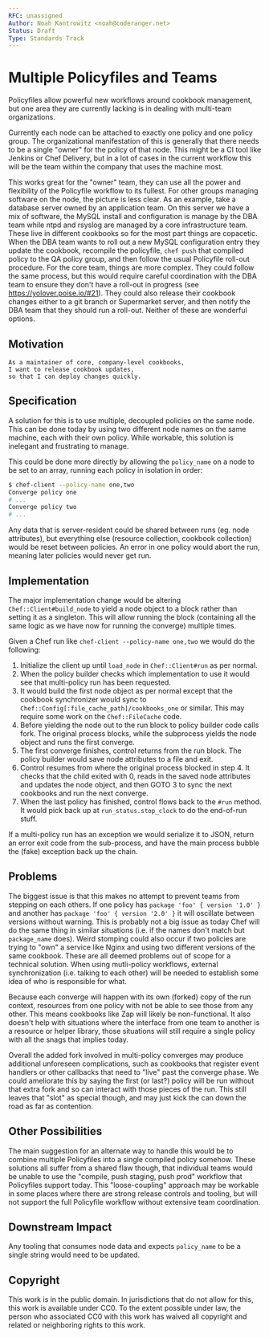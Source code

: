 ```yaml
---
RFC: unassigned
Author: Noah Kantrowitz <noah@coderanger.net>
Status: Draft
Type: Standards Track
---
```


# Multiple Policyfiles and Teams

Policyfiles allow powerful new workflows around cookbook management, but one
area they are currently lacking is in dealing with multi-team organizations.

Currently each node can be attached to exactly one policy and one policy group.
The organizational manifestation of this is generally that there needs to be a
single "owner" for the policy of that node. This might be a CI tool like Jenkins
or Chef Delivery, but in a lot of cases in the current workflow this will be the
team within the company that uses the machine most.

This works great for the "owner" team, they can use all the power and
flexibility of the Policyfile workflow to its fullest. For other groups
managing software on the node, the picture is less clear. As an example, take a
database server owned by an application team. On this server we have a mix of
software, the MySQL install and configuration is manage by the DBA team while
ntpd and rsyslog are managed by a core infrastructure team. These live in
different cookbooks so for the most part things are copacetic. When the DBA
team wants to roll out a new MySQL configuration entry they update the cookbook,
recompile the policyfile, `chef push` that compiled policy to the QA policy
group, and then follow the usual Policyfile roll-out procedure. For the core
team, things are more complex. They could follow the same process, but this
would require careful coordination with the DBA team to ensure they don't have
a roll-out in progress (see https://yolover.poise.io/#21). They could also
release their cookbook changes either to a git branch or Supermarket server,
and then notify the DBA team that they should run a roll-out. Neither of these
are wonderful options.

## Motivation

    As a maintainer of core, company-level cookbooks,
    I want to release cookbook updates,
    so that I can deploy changes quickly.

## Specification

A solution for this is to use multiple, decoupled policies on the same node.
This can be done today by using two different node names on the same machine,
each with their own policy. While workable, this solution is inelegant and
frustrating to manage.

This could be done more directly by allowing the `policy_name` on a node to be
set to an array, running each policy in isolation in order:

```bash
$ chef-client --policy-name one,two
Converge policy one
# ...
Converge policy two
# ...
```

Any data that is server-resident could be shared between runs (eg. node
attributes), but everything else (resource collection, cookbook collection)
would be reset between policies. An error in one policy would abort the run,
meaning later policies would never get run.

## Implementation

The major implementation change would be altering `Chef::Client#build_node` to
yield a node object to a block rather than setting it as a singleton. This
will allow running the block (containing all the same logic as we have now for
running the converge) multiple times.

Given a Chef run like `chef-client --policy-name one,two` we would do the
following:

1. Initialize the client up until `load_node` in `Chef::Client#run` as per normal.
2. When the policy builder checks which implementation to use it would see that
   multi-policy run has been requested.
3. It would build the first node object as per normal except that the cookbook
   synchronizer would sync to `Chef::Config[:file_cache_path]/cookbooks_one` or
   similar. This may require some work on the `Chef::FileCache` code.
4. Before yielding the node out to the run block to policy builder code calls
   fork. The original process blocks, while the subprocess yields the node object
   and runs the first converge.
5. The first converge finishes, control returns from the run block. The policy
   builder would save node attributes to a file and exit.
6. Control resumes from where the original process blocked in step 4. It checks
   that the child exited with 0, reads in the saved node attributes and updates
   the node object, and then GOTO 3 to sync the next cookbooks and run the next
   converge.
7. When the last policy has finished, control flows back to the `#run` method.
   It would pick back up at `run_status.stop_clock` to do the end-of-run stuff.

If a multi-policy run has an exception we would serialize it to JSON, return
an error exit code from the sub-process, and have the main process bubble the
(fake) exception back up the chain.

## Problems

The biggest issue is that this makes no attempt to prevent teams from stepping
on each others. If one policy has `package 'foo' { version '1.0' }` and another
has `package 'foo' { version '2.0' }` it will oscillate between versions without
warning. This is probably not a big issue as today Chef will do the same thing
in similar situations (i.e. if the names don't match but `package_name` does).
Weird stomping could also occur if two policies are trying to "own" a service
like Nginx and using two different versions of the same cookbook. These are all
deemed problems out of scope for a technical solution. When using mutli-policy
workflows, external synchronization (i.e. talking to each other) will be needed
to establish some idea of who is responsible for what.

Because each converge will happen with its own (forked) copy of the run context,
resources from one policy with not be able to see those from any other. This
means cookbooks like Zap will likely be non-functional. It also doesn't help
with situations where the interface from one team to another is a resource or
helper library, those situations will still require a single policy with all
the snags that implies today.

Overall the added fork involved in multi-policy converges may produce additional
unforeseen complications, such as cookbooks that register event handlers or other
callbacks that need to "live" past the converge phase. We could ameliorate this
by saying the first (or last?) policy will be run without that extra fork and
so can interact with those pieces of the run. This still leaves that "slot" as
special though, and may just kick the can down the road as far as contention.

## Other Possibilities

The main suggestion for an alternate way to handle this would be to combine
multiple Policyfiles into a single compiled policy somehow. These solutions all
suffer from a shared flaw though, that individual teams would be unable to use
the "compile, push staging, push prod" workflow that Policyfiles support today.
This "loose-coupling" approach may be workable in some places where there are
strong release controls and tooling, but will not support the full Policyfile
workflow without extensive team coordination.

## Downstream Impact

Any tooling that consumes node data and expects `policy_name` to be a single
string would need to be updated.

## Copyright

This work is in the public domain. In jurisdictions that do not allow for this,
this work is available under CC0. To the extent possible under law, the person
who associated CC0 with this work has waived all copyright and related or
neighboring rights to this work.
